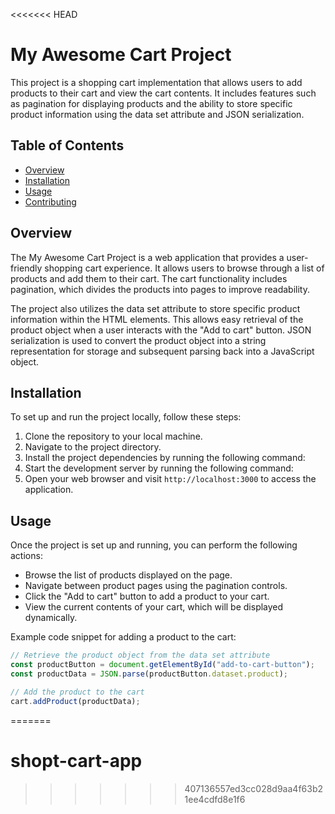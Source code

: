 <<<<<<< HEAD
# My Awesome Cart Project

This project is a shopping cart implementation that allows users to add products to their cart and view the cart contents. It includes features such as pagination for displaying products and the ability to store specific product information using the data set attribute and JSON serialization.

## Table of Contents

- [Overview](#overview)
- [Installation](#installation)
- [Usage](#usage)
- [Contributing](#contributing)

## Overview

The My Awesome Cart Project is a web application that provides a user-friendly shopping cart experience. It allows users to browse through a list of products and add them to their cart. The cart functionality includes pagination, which divides the products into pages to improve readability.

The project also utilizes the data set attribute to store specific product information within the HTML elements. This allows easy retrieval of the product object when a user interacts with the "Add to cart" button. JSON serialization is used to convert the product object into a string representation for storage and subsequent parsing back into a JavaScript object.

## Installation

To set up and run the project locally, follow these steps:

1. Clone the repository to your local machine.
2. Navigate to the project directory.
3. Install the project dependencies by running the following command:
4. Start the development server by running the following command:
5. Open your web browser and visit `http://localhost:3000` to access the application.

## Usage

Once the project is set up and running, you can perform the following actions:

- Browse the list of products displayed on the page.
- Navigate between product pages using the pagination controls.
- Click the "Add to cart" button to add a product to your cart.
- View the current contents of your cart, which will be displayed dynamically.

Example code snippet for adding a product to the cart:

```javascript
// Retrieve the product object from the data set attribute
const productButton = document.getElementById("add-to-cart-button");
const productData = JSON.parse(productButton.dataset.product);

// Add the product to the cart
cart.addProduct(productData);
```
=======
# shopt-cart-app
>>>>>>> 407136557ed3cc028d9aa4f63b21ee4cdfd8e1f6
